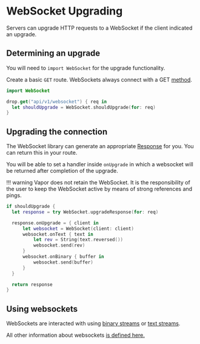 # WebSocket Upgrading

Servers can upgrade HTTP requests to a WebSocket if the client indicated an upgrade.

## Determining an upgrade

You will need to `import WebSocket` for the upgrade functionality.

Create a basic `GET` route. WebSockets always connect with a GET [method](../http/method.md).

```swift
import WebSocket

drop.get("api/v1/websocket") { req in
  let shouldUpgrade = WebSocket.shouldUpgrade(for: req)
}
```

## Upgrading the connection

The WebSocket library can generate an appropriate [Response](../http/response.md) for you. You can return this in your route.

You will be able to set a handler inside `onUpgrade` in which a websocket will be returned after completion of the upgrade.

!!! warning
	Vapor does not retain the WebSocket. It is the responsibility of the user to keep the WebSocket active by means of strong references and pings.

```swift
if shouldUpgrade {
  let response = try WebSocket.upgradeResponse(for: req)

  response.onUpgrade = { client in
      let websocket = WebSocket(client: client)
      websocket.onText { text in
          let rev = String(text.reversed())
          websocket.send(rev)
      }
      websocket.onBinary { buffer in
          websocket.send(buffer)
      }
  }

  return response
}
```

## Using websockets

WebSockets are interacted with using [binary streams](binary-stream.md) or [text streams](text-stream.md).

All other information about websockets [is defined here.](websocket.md)

